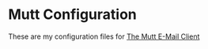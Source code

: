 # Mutt Configuration

These are my configuration files for [The Mutt E-Mail Client](http://www.mutt.org/)
